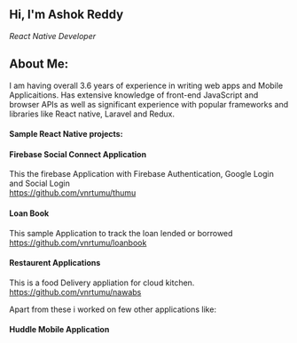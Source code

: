 <h2>Hi, I'm Ashok Reddy </h2>

<p><em>React Native Developer</em></p>

<h2>About Me:</h2>
<p>
I am having overall 3.6 years of experience in writing web apps and Mobile Applicaitions.  Has extensive knowledge of front-end JavaScript and browser APIs as well as significant experience with popular frameworks and libraries like React native, Laravel and Redux. 
</p>

<h4> Sample React Native projects: </h4>


#### Firebase Social Connect Application

This the firebase Application with Firebase Authentication, Google Login and Social Login
<br />
https://github.com/vnrtumu/thumu
<br />


#### Loan Book

This sample Application to track the loan lended or borrowed
<br />
https://github.com/vnrtumu/loanbook
<br />


#### Restaurent Applications

This is a food Delivery appliation for cloud kitchen.
<br />
https://github.com/vnrtumu/nawabs
<br />


Apart from these i worked on few other applications like:

#### Huddle Mobile Application

